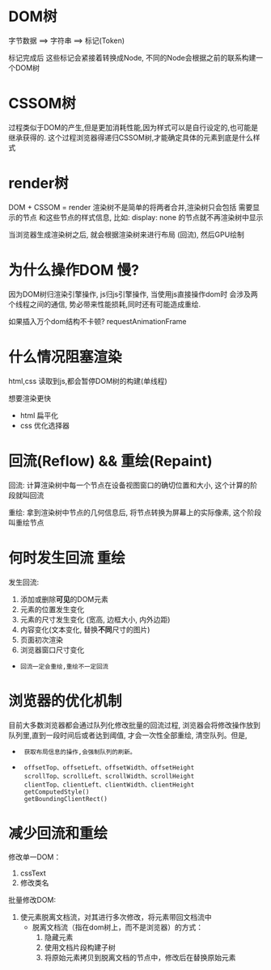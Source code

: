 # DOM树
字节数据 ==> 字符串 ==> 标记(Token)

标记完成后 这些标记会紧接着转换成Node, 不同的Node会根据之前的联系构建一个DOM树

# CSSOM树
过程类似于DOM的产生,但是更加消耗性能,因为样式可以是自行设定的,也可能是继承获得的.
这个过程浏览器得递归CSSOM树,才能确定具体的元素到底是什么样式


# render树
DOM + CSSOM = render
渲染树不是简单的将两者合并,渲染树只会包括 需要显示的节点 和这些节点的样式信息,
比如: display: none 的节点就不再渲染树中显示


当浏览器生成渲染树之后, 就会根据渲染树来进行布局 (回流), 然后GPU绘制



# 为什么操作DOM 慢?
因为DOM树归渲染引擎操作, js归js引擎操作, 当使用js直接操作dom时
会涉及两个线程之间的通信, 势必带来性能损耗,同时还有可能造成重绘.


如果插入万个dom结构不卡顿?
requestAnimationFrame



# 什么情况阻塞渲染
html,css   读取到js,都会暂停DOM树的构建(单线程)

想要渲染更快 
- html 扁平化
- css 优化选择器



# 回流(Reflow) && 重绘(Repaint)
回流: 计算渲染树中每一个节点在设备视图窗口的确切位置和大小, 这个计算的阶段就叫回流

重绘: 拿到渲染树中节点的几何信息后, 将节点转换为屏幕上的实际像素, 这个阶段叫重绘节点


# 何时发生回流 重绘

发生回流:
1. 添加或删除**可见**的DOM元素
2. 元素的位置发生变化
3. 元素的尺寸发生变化 (宽高, 边框大小, 内外边距)
4. 内容变化(文本变化, 替换**不同**尺寸的图片)
5. 页面初次渲染
6. 浏览器窗口尺寸变化
-     回流一定会重绘,重绘不一定回流



# 浏览器的优化机制
目前大多数浏览器都会通过队列化修改批量的回流过程, 浏览器会将修改操作放到队列里,直到一段时间后或者达到阈值, 才会一次性全部重绘, 清空队列。但是,
-      获取布局信息的操作,会强制队列的刷新。
-      offsetTop、offsetLeft、offsetWidth、offsetHeight
       scrollTop、scrollLeft、scrollWidth、scrollHeight
       clientTop、clientLeft、clientWidth、clientHeight
       getComputedStyle()
       getBoundingClientRect()




# 减少回流和重绘

修改单一DOM：
1. cssText
2. 修改类名

批量修改DOM:
1. 使元素脱离文档流，对其进行多次修改，将元素带回文档流中
    - 脱离文档流（指在dom树上，而不是浏览器）的方式：
        1. 隐藏元素
        2. 使用文档片段构建子树
        3. 将原始元素拷贝到脱离文档的节点中，修改后在替换原始元素








